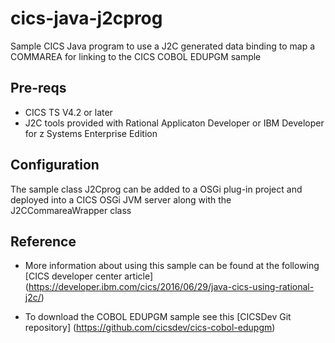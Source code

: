# cics-java-j2cprog
Sample CICS Java program to use a J2C generated data binding to map a COMMAREA for linking to the CICS COBOL EDUPGM sample


## Pre-reqs

* CICS TS V4.2 or later
* J2C tools provided with Rational Applicaton Developer or IBM Developer for z Systems Enterprise Edition

## Configuration

The sample class J2Cprog can be added to a OSGi plug-in project and deployed into a CICS OSGi JVM server along with the J2CCommareaWrapper class


## Reference


* More information about using this sample can be found at the following [CICS developer center article] (https://developer.ibm.com/cics/2016/06/29/java-cics-using-rational-j2c/)

* To download the COBOL EDUPGM sample see this [CICSDev Git repository] (https://github.com/cicsdev/cics-cobol-edupgm)